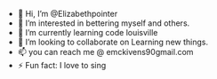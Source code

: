 - 👋 Hi, I’m @Elizabethpointer
- 👀 I’m interested in bettering myself and others.
- 🌱 I’m currently learning code louisville
- 💞️ I’m looking to collaborate on Learning new things. 
- 📫 you can reach me @ emckivens90gmail.com
- ⚡ Fun fact: I love to sing 

<!---
Elizabethpointer/Elizabethpointer is a ✨ special ✨ repository because its `README.md` (this file) appears on your GitHub profile.
You can click the Preview link to take a look at your changes.
--->
